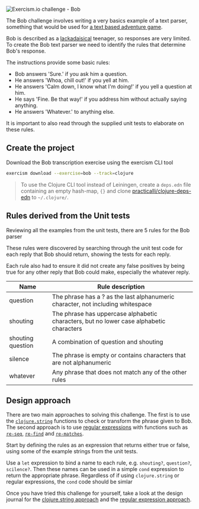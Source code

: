 ![Exercism.io challenge - Bob](https://raw.githubusercontent.com/practicalli/graphic-design/live/banners/exercism/exercisim-exercise-bob-banner.png)

The Bob challenge involves writing a very basics example of a text parser, something that would be used for [a text based adventure game](https://en.wikipedia.org/wiki/Text-based_game).

Bob is described as a [lackadaisical](https://en.wiktionary.org/wiki/lackadaisical) teenager, so responses are very limited.  To create the Bob text parser we need to identify the rules that determine Bob's response.

The instructions provide some basic rules:

* Bob answers 'Sure.' if you ask him a question.
* He answers 'Whoa, chill out!' if you yell at him.
* He answers 'Calm down, I know what I'm doing!' if you yell a question at him.
* He says 'Fine. Be that way!' if you address him without actually saying anything.
* He answers 'Whatever.' to anything else.

It is important to also read through the supplied unit tests to elaborate on these rules.

## Create the project
Download the Bob transcription exercise using the exercism CLI tool

```bash
exercism download --exercise=bob --track=clojure
```

> To use the Clojure CLI tool instead of Leiningen, create a `deps.edn` file containing an empty hash-map, `{}` and clone [practicalli/clojure-deps-edn](https://github.com/practicalli/clojure-deps-edn) to `~/.clojure/`.


## Rules derived from the Unit tests
Reviewing all the examples from the unit tests, there are 5 rules for the Bob parser

These rules were discovered by searching through the unit test code for each reply that Bob should return, showing the tests for each reply.

Each rule also had to ensure it did not create any false positives by being true for any other reply that Bob could make, especially the whatever reply.

| Name              | Rule description                                                                        |
|-------------------|-----------------------------------------------------------------------------------------|
| question          | The phrase has a ? as the last alphanumeric character, not including whitespace         |
| shouting          | The phrase has uppercase alphabetic characters, but no lower case alphabetic characters |
| shouting question | A combination of question and shouting                                                  |
| silence           | The phrase is empty or contains characters that are not alphanumeric                    |
| whatever          | Any phrase that does not match any of the other rules                                   |


## Design approach
There are two main approaches to solving this challenge.  The first is to use the [`clojure.string`](https://clojure.github.io/clojure/clojure.string-api.html) functions to check or transform the phrase given to Bob.  The second approach is to use [regular expressions](/reference/standard-library/regular-expressions) with functions such as [`re-seq`](https://clojuredocs.org/clojure.core/re-seq), [`re-find`](https://clojuredocs.org/clojure.core/re-find) and [`re-matches`](https://clojuredocs.org/clojure.core/re-matches).

Start by defining the rules as an expression that returns either true or false, using some of the example strings from the unit tests.

Use a `let` expression to bind a name to each rule, e.g. `shouting?`, `question?`, `scilence?`.  Then these names can be used in a simple `cond` expression to return the appropriate phrase.  Regardless of if using `clojure.string` or regular expressions, the `cond` code should be simlar

Once you have tried this challenge for yourself, take a look at the design journal for the [clojure.string approach](bob-string-approach.md) and the [regular expression approach](bob-regular-expression-approach.md).




<!-- ## Design Review -->

<!-- `clojure.string/blank?` checks for empty strings and whitespace, but does not provide a check for tabs, newlines and similar white space characters.  The regex patter `\s` covers all those white space characters. -->

<!-- While each binding in the let expression could be made into a `defn`, this add repetition in the `cond` conditions as each one would be a function call and argument.  Using the let binding, the cond is very simple. -->

<!-- In the scope of this project those functions are only used with `response-for`, making function definitions seem redundant.  If this project evolved more rules, then it may be useful to extract commonly used code into additional function definitions. -->
